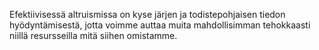 Efektiivisessä altruismissa on kyse järjen ja todistepohjaisen tiedon hyödyntämisestä, jotta voimme auttaa muita mahdollisimman tehokkaasti niillä resursseilla mitä siihen omistamme.
